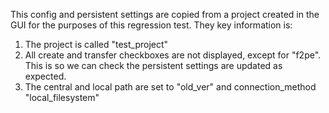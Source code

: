 This config and persistent settings are copied from a project created in the GUI
for the purposes of this regression test. They key information is:

1) The project is called "test_project"
2) All create and transfer checkboxes are not displayed, except for "f2pe".
This is so we can check the persistent settings are updated as expected.
3) The central and local path are set to "old_ver" and connection_method "local_filesystem"
